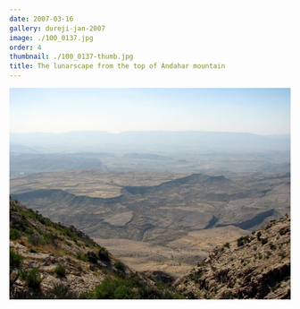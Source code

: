 ```yaml
---
date: 2007-03-16
gallery: dureji-jan-2007
image: ./100_0137.jpg
order: 4
thumbnail: ./100_0137-thumb.jpg
title: The lunarscape from the top of Andahar mountain
---
```


![The lunarscape from the top of Andahar mountain](./100_0137.jpg)